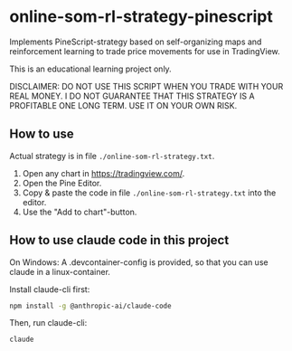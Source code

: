 # online-som-rl-strategy-pinescript

Implements PineScript-strategy based on self-organizing maps and reinforcement learning to trade price movements for use in TradingView.

This is an educational learning project only.

DISCLAIMER: DO NOT USE THIS SCRIPT WHEN YOU TRADE WITH YOUR REAL MONEY. I DO NOT GUARANTEE THAT THIS STRATEGY IS A PROFITABLE ONE LONG TERM. USE IT ON YOUR OWN RISK.

## How to use

Actual strategy is in file `./online-som-rl-strategy.txt`.

1. Open any chart in <https://tradingview.com/>.
2. Open the Pine Editor.
3. Copy & paste the code in file `./online-som-rl-strategy.txt` into the editor.
4. Use the "Add to chart"-button.

## How to use claude code in this project

On Windows: A .devcontainer-config is provided, so that you can use claude in a linux-container.

Install claude-cli first:

```bash
npm install -g @anthropic-ai/claude-code
```

Then, run claude-cli:

```bash
claude
```
